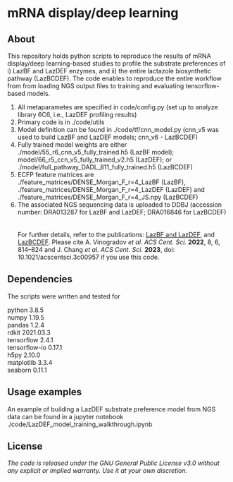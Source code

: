 # mRNA display/deep learning
 
## About

This repository holds python scripts to reproduce the results of mRNA display/deep learning-based studies to profile the substrate preferences of i) LazBF and LazDEF enzymes, and ii) the entire lactazole biosynthetic pathway (LazBCDEF). The code enables to reproduce the entire workflow from from loading NGS output files to training and evaluating tensorflow-based models.

1. All metaparametes are specified in code/config.py (set up to analyze library 6C6, i.e., LazDEF profiling results)
2. Primary code is in ./code/utils
3. Model definition can be found in ./code/tf/cnn_model.py (cnn_v5 was used to build LazBF and LazDEF models; cnn_v6 - LazBCDEF)
5. Fully trained model weights are either ./model/55_r6_cnn_v5_fully_trained.h5 (LazBF model); model/66_r5_ccn_v5_fully_trained_v2.h5 (LazDEF); or ./model/full_pathway_DADL_811_fully_trained.h5 (LazBCDEF)
6. ECFP feature matrices are ./feature_matrices/DENSE_Morgan_F_r=4_LazBF (LazBF), ./feature_matrices/DENSE_Morgan_F_r=4_LazDEF (LazDEF) and ./feature_matrices/DENSE_Morgan_F_r=4_JS.npy (LazBCDEF)
7. The associated NGS sequencing data is uploaded to DDBJ (accession number: DRA013287 for LazBF and LazDEF; DRA016846 for LazBCDEF)
\
\
\
For further details, refer to the publications: [LazBF and LazDEF](https://pubs.acs.org/doi/10.1021/acscentsci.2c00223), and [LazBCDEF](https://pubs.acs.org/doi/10.1021/acscentsci.3c00957).
Please cite A. Vinogradov _et al. ACS Cent. Sci._ __2022__, 8, 6, 814–824 and J. Chang _et al. ACS Cent. Sci._ __2023__, doi: 10.1021/acscentsci.3c00957 if you use this code.

## Dependencies

The scripts were written and tested for 

python 3.8.5 \
numpy 1.19.5 \
pandas 1.2.4 \
rdkit 2021.03.3 \
tensorflow 2.4.1 \
tensorflow-io 0.17.1 \
h5py 2.10.0 \
matplotlib 3.3.4 \
seaborn 0.11.1

## Usage examples

An example of building a LazDEF substrate preference model from NGS data can be found in a jupyter notebook ./code/LazDEF_model_training_walkthrough.ipynb

## License

_The code is released under the GNU General Public License v3.0 without any explicit or implied warranty. Use it at your own discretion._
